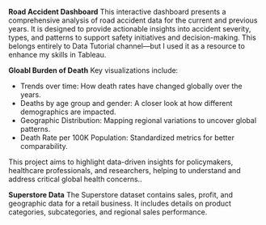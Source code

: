 **Road Accident Dashboard**
This interactive dashboard presents a comprehensive analysis of road accident data for the current and previous years. It is designed to provide actionable insights into accident severity, types, and patterns to support safety initiatives and decision-making.
This belongs entirely to Data Tutorial channel—but I used it as a resource to enhance my skills in Tableau.

**Gloabl Burden of Death**
Key visualizations include:
 - Trends over time: How death rates have changed globally over the years.
 - Deaths by age group and gender: A closer look at how different demographics are impacted.
- Geographic Distribution: Mapping regional variations to uncover global patterns.
- Death Rate per 100K Population: Standardized metrics for better comparability.

This project aims to highlight data-driven insights for policymakers, healthcare professionals, and researchers, helping to understand and address critical global health concerns..

**Superstore Data**
The Superstore dataset contains sales, profit, and geographic data for a retail business. It includes details on product categories, subcategories, and regional sales performance.

